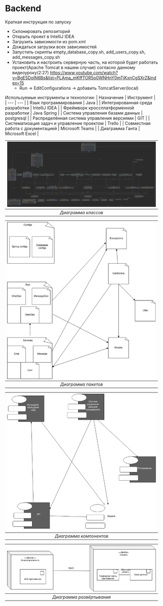 # Backend

Краткая инструкция по запуску
- Склонировать репозиторий
- Открыть проект в  IntelliJ IDEA
- Загрузить зависимости из pom.xml 
- Дождаться загрузки всех зависимостей
- Запустить скрипты empty_database_copy.sh, add_users_copy.sh, add_messages_copy.sh
- Установить и настроить серверную часть, на которой будет работать проект(Apache Tomcat в нашем случае) согласно данному видеоуроку(2:27) https://www.youtube.com/watch?v=BgE5DoIN6Bs&list=PLAma_mKffTOR5o0WNHnY0mTjKxnCgSXrZ&index=15
  -   Run -> EditConfigurations -> добавить TomcatServer(local)

Используемые инструменты и технологии:
| Назначение | Инструмент |
| --- | --- |
| Язык программирования | Java |
| Интегрированная среда разработки | IntelliJ IDEA |
| Фреймворк кроссплатформенной разработки | Java Spring |
| Система управления базами данных | postgresql |
| Распределённая система управления версиями | GIT |
| Систематизация задач и управление проектом | Trello |
| Совместная работа с документацией | Microsoft Teams |
| Диаграмма Ганта | Microsoft Excel |

| ![space-1.jpg](https://github.com/BSU-cool-chat/Backend/blob/main/documents/ClassDiagram.png) | 
|:--:| 
| *Диаграмма классов* |

| ![space-1.jpg](https://github.com/BSU-cool-chat/Backend/blob/main/documents/Package_Diagram.png) | 
|:--:| 
| *Диаграмма пакетов* |

| ![space-1.jpg](https://github.com/BSU-cool-chat/Backend/blob/main/documents/Components_Diagram.png) | 
|:--:| 
| *Диаграмма компонентов* |

| ![space-1.jpg](https://github.com/BSU-cool-chat/Backend/blob/main/documents/Deployment_Diagram.png) | 
|:--:| 
| *Диаграмма развёртывания* |
